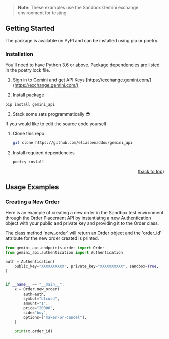 > **Note:** These examples use the Sandbox Gemini exchange environment for testing

## Getting Started

The package is available on PyPI and can be installed using pip or poetry.

### Installation

You'll need to have Python 3.6 or above. Package dependencies are listed in the poetry.lock file.

1. Sign in to Gemini and get API Keys [https://exchange.gemini.com/](https://exchange.gemini.com/)

2. Install package
```python
pip install gemini_api
```

3. Stack some sats programmatically 😎

If you would like to edit the source code yourself


1. Clone this repo
   ```sh
   git clone https://github.com/eliasbenaddou/gemini_api
   ```
2. Install required dependencies
   ```python
   poetry install
   ```


<p align="right">(<a href="#top">back to top</a>)</p>



<!-- USAGE EXAMPLES -->
## Usage Examples

### Creating a New Order

Here is an example of creating a new order in the Sandbox test environment through the Order Placement API by instantiatng a new Authentication object with your public and private key and providing it to the Order class.

The class method 'new_order' will return an Order object and the 'order_id' attribute for the new order created is printed.

```python
from gemini_api.endpoints.order import Order
from gemini_api.authentication import Authentication

auth = Authentication(
    public_key="XXXXXXXXXX", private_key="XXXXXXXXXX", sandbox=True,
)


if __name__ == "__main__":
    x = Order.new_order(
        auth=auth,
        symbol="btcusd",
        amount="1",
        price="20000",
        side="buy",
        options=["maker-or-cancel"],
    )

    print(x.order_id)
```
